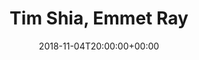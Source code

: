 ---
templateKey: event
id: 0899a87b-6eab-11ea-99c5-002590d1d1b0
date: 2018-11-04T20:00:00+00:00
eventTime: 8pm
title: Tim Shia, Emmet Ray
artist: Tim Shia
city: Toronto
venue: Emmet Ray
group: The Worst Pop Band Ever
guests: Andrew Rasmussen, Dan Fortin
---